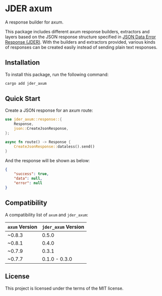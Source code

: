 # JDER axum

A response builder for axum.

This package includes different axum response builders, extractors and layers based on the JSON response structure specified in [JSON Data Error Response (JDER)](https://github.com/alpheustangs/jder). With the builders and extractors provided, various kinds of responses can be created easily instead of sending plain text responses.

## Installation

To install this package, run the following command:

```bash
cargo add jder_axum
```

## Quick Start

Create a JSON response for an axum route:

```rust
use jder_axum::response::{
    Response,
    json::CreateJsonResponse,
};

async fn route() -> Response {
    CreateJsonResponse::dataless().send()
}
```

And the response will be shown as below:

```json
{
    "success": true,
    "data": null,
    "error": null
}
```

## Compatibility

A compatibility list of `axum` and `jder_axum`:

| `axum` Version | `jder_axum` Version |
| -------------- | ------------------- |
| ~0.8.3         | 0.5.0               |
| ~0.8.1         | 0.4.0               |
| ~0.7.9         | 0.3.1               |
| ~0.7.7         | 0.1.0 - 0.3.0       |

## License

This project is licensed under the terms of the MIT license.
